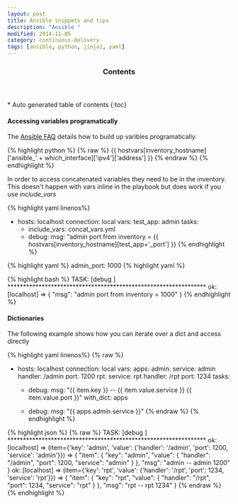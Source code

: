 ```yaml
---
layout: post
title: Ansible snippets and tips
description: "Ansible "
modified: 2014-11-05
category: continuous-delivery
tags: [ansible, python, jinja2, yaml]
---
```


<section id="table-of-contents" class="toc">
  <header>
    <h3>Contents</h3>
  </header>
<div id="drawer" markdown="1">
*  Auto generated table of contents
{:toc}
</div>
</section><!-- /#table-of-contents -->

#### Accessing variables programatically

The [Ansible FAQ]( http://docs.ansible.com/faq.html) details how to build up varibles
programatically.

{% highlight python %}
{% raw %}
{{ hostvars[inventory_hostname]['ansible_' + which_interface]['ipv4']['address'] }}
{% endraw %}
{% endhighlight %}

In order to access concatenated variables they need to be in the inventory. This doesn't happen with
vars inline in the playbook but does work if you use *include_vars*

{% highlight yaml linenos%}
- hosts: localhost
  connection: local
  vars:
    test_app: admin
  tasks:
    - include_vars: concat_vars.yml
    - debug:
        msg: "admin port from inventory = {{ hostvars[inventory_hostname][test_app+'_port'] }}
{% endhighlight %}


{% highlight yaml %}
admin_port: 1000
{% highlight yaml %}

{% highlight bash %}
TASK: [debug ] ****************************************************************
ok: [localhost] => {
    "msg": "admin port from inventory = 1000"
}
{% endhighlight %}


#### Dictionaries

The following example shows how you can iterate over a dict and access directly

{% highlight yaml linenos%}
{% raw %}
- hosts: localhost
  connection: local
  vars:
    apps:
      admin:
        service: admin
        handler: /admin
        port: 1200
      rpt:
        service: rpt
        handler: /rpt
        port: 1234
  tasks:
    - debug:
        msg: "{{ item.key }} -- {{ item.value.service }} {{ item.value.port }}"
      with_dict: apps

    - debug:
        msg: "{{ apps.admin.service }}"
{% endraw %}
{% endhighlight %}

{% highlight json %}
{% raw %}
TASK: [debug ] ****************************************************************
ok: [localhost] => (item={'key': 'admin', 'value': {'handler': '/admin', 'port': 1200, 'service': 'admin'}}) => {
    "item": {
        "key": "admin",
        "value": {
            "handler": "/admin",
            "port": 1200,
            "service": "admin"
        }
    },
    "msg": "admin -- admin 1200"
}
ok: [localhost] => (item={'key': 'rpt', 'value': {'handler': '/rpt', 'port': 1234, 'service': 'rpt'}}) => {
    "item": {
        "key": "rpt",
        "value": {
            "handler": "/rpt",
            "port": 1234,
            "service": "rpt"
        }
    },
    "msg": "rpt -- rpt 1234"
}
{% endraw %}
{% endhighlight %}


